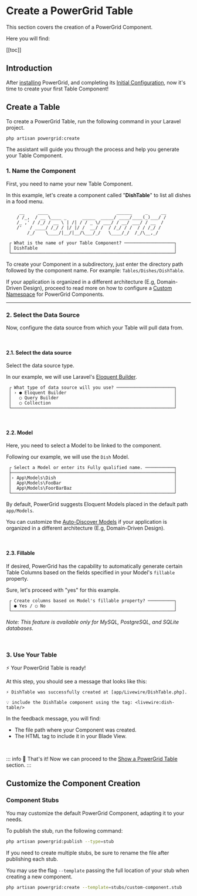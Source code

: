 # Create a PowerGrid Table

This section covers the creation of a PowerGrid Component.

Here you will find:

[[toc]]

## Introduction

After [installing](/get-started/install.html#installation) PowerGrid, and completing its [Initial Configuration](/get-started/powergrid-configuration.html#initial-configuration), now it's time to create your first Table Component!

## Create a Table

To create a PowerGrid Table, run the following command in your Laravel project.

```bash
php artisan powergrid:create  
```

The assistant will guide you through the process and help you generate your Table Component.

### 1. Name the Component

First, you need to name your new Table Component.

In this example, let's create a component called "__DishTable__" to list all dishes in a food menu.

```shell
     __     ____                          ______     _     __
    / /_,  / __ \____ _      _____  _____/ ____/____(_)___/ /
    /_ ,' / /_/ / __ \ | /| / / _ \/ ___/ / __/ ___/ / __  / 
    /'   / ____/ /_/ / |/ |/ /  __/ /  / /_/ / /  / / /_/ /  
        /_/    \____/|__/|__/\___/_/   \____/_/  /_/\__,_/     

 ┌ What is the name of your Table Component? ───────────────────┐
 │ DishTable                                                    │
 └──────────────────────────────────────────────────────────────┘
```

To create your Component in a subdirectory, just enter the directory path followed by the component name. For example: `Tables/Dishes/DishTable`.

If your application is organized in a different architecture (E.g, Domain-Driven Design), proceed to read more on how to configure a [Custom Namespace](/get-started/powergrid-configuration.html#custom-namespace) for PowerGrid Components.

---

### 2. Select the Data Source

Now, configure the data source from which your Table will pull data from.

<br/>

#### 2.1. Select the data source

Select the data source type.

In our example, we will use Laravel's [Eloquent Builder](https://laravel.com/docs/eloquent).

```shell
 ┌ What type of data source will you use? ──────────────────────┐
 │ › ● Eloquent Builder                                         │
 │   ○ Query Builder                                            │
 │   ○ Collection                                               │
 └──────────────────────────────────────────────────────────────┘
```

<br/>

#### 2.2. Model

Here, you need to select a Model to be linked to the component.

Following our example, we will use the `Dish` Model.

```shell
 ┌ Select a Model or enter its Fully qualified name. ───────────┐
 ├──────────────────────────────────────────────────────────────┤
 │› App\Models\Dish                                             │
 │  App\Models\FooBar                                           │
 │  App\Models\FoorBarBaz                                       │
 └──────────────────────────────────────────────────────────────┘
```

By default, PowerGrid suggests Eloquent Models placed in the default path `app/Models`. 

You can customize the [Auto-Discover Models](/get-started/powergrid-configuration.html#auto-discover-models) if your application is organized in a different architecture (E.g, Domain-Driven Design).

<br/>

#### 2.3. Fillable

If desired, PowerGrid has the capability to automatically generate certain Table Columns based on the fields specified in your Model's `fillable` property.

Sure, let's proceed with "yes" for this example.

```shell
 ┌ Create columns based on Model's fillable property? ──────────┐
 │ ● Yes / ○ No                                                 │
 └──────────────────────────────────────────────────────────────┘
```

*Note: This feature is available only for MySQL, PostgreSQL, and SQLite databases.*

<br/>

### 3. Use Your Table

⚡ Your PowerGrid Table is ready!

At this step, you should see a message that looks like this:

```plain
⚡ DishTable was successfully created at [app/Livewire/DishTable.php].

💡 include the DishTable component using the tag: <livewire:dish-table/>
```

In the feedback message, you will find:

- The file path where your Component was created.
- The HTML tag to include it in your Blade View.

<br/>

::: info 🎉 That's it!
Now we can proceed to the [Show a PowerGrid Table](/get-started/rendering-a-powergrid-table) section.
:::

## Customize the Component Creation

### Component Stubs

You may customize the default PowerGrid Component, adapting it to your needs.

To publish the stub, run the following command:

```bash
php artisan powergrid:publish --type=stub
```

If you need to create multiple stubs, be sure to rename the file after publishing each stub.

You may use the flag `--template` passing the full location of your stub when creating a new component.

```bash
php artisan powergrid:create --template=stubs/custom-component.stub
```
